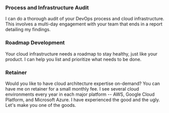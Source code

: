 ### Process and Infrastructure Audit

I can do a thorough audit of your DevOps process and cloud infrastructure. This
involves a multi-day engagement with your team that ends in a report detailing my
findings.

### Roadmap Development

Your cloud infrastructure needs a roadmap to stay healthy, just like your product.
I can help you list and prioritize what needs to be done.

### Retainer

Would you like to have cloud architecture expertise on-demand? You can have me on
retainer for a small monthly fee. I see several cloud environments every year in
each major platform -- AWS, Google Cloud Platform, and Microsoft Azure. I have
experienced the good and the ugly. Let's make you one of the goods.
